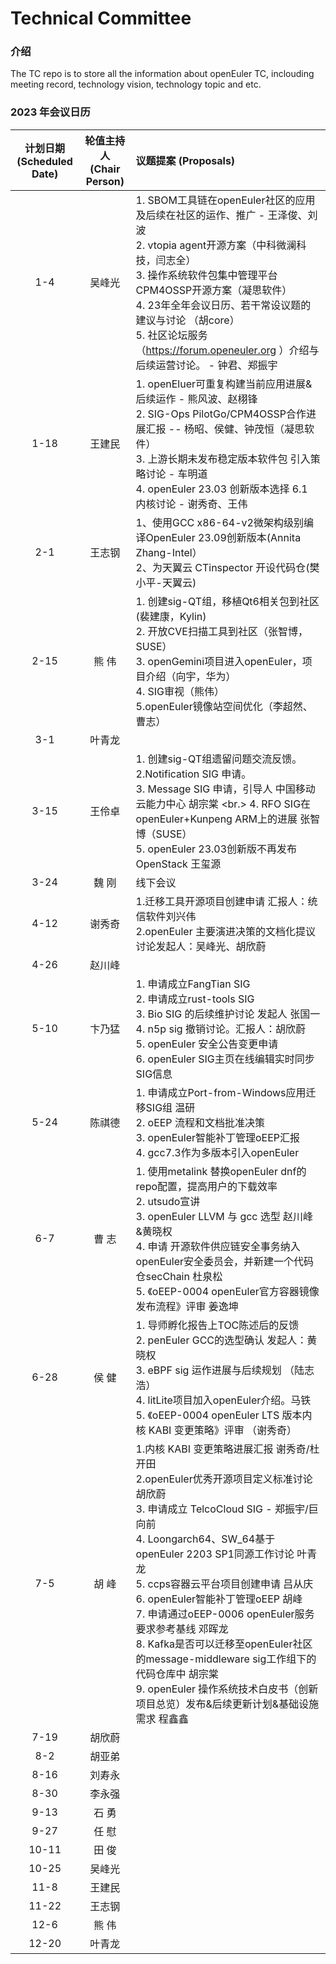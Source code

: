 # Technical Committee

### 介绍
The TC repo is to store all the information about openEuler TC, inclouding meeting record, technology vision, technology topic and etc.

### 2023 年会议日历

| 计划日期 <br/>(Scheduled Date) | 轮值主持人 <br/>(Chair Person) | 议题提案 (Proposals)|
| :--------: | :----------: | :-------- |
| 1-4  | 吴峰光 | 1. SBOM工具链在openEuler社区的应用及后续在社区的运作、推广 - 王泽俊、刘波<br /> 2. vtopia agent开源方案（中科微澜科技，闫志全）<br />3. 操作系统软件包集中管理平台CPM4OSSP开源方案（凝思软件）<br />4. 23年全年会议日历、若干常设议题的建议与讨论 （胡core）<br />5. 社区论坛服务（https://forum.openeuler.org ）介绍与后续运营讨论。 - 钟君、郑振宇 |
| 1-18 | 王建民 | 1. openEluer可重复构建当前应用进展&后续运作 - 熊风波、赵栩锋<br />2. SIG-Ops PilotGo/CPM4OSSP合作进展汇报 -- 杨昭、侯健、钟茂恒（凝思软件）<br />3. 上游长期未发布稳定版本软件包 引入策略讨论 - 车明道<br />4. openEuler 23.03 创新版本选择 6.1 内核讨论 - 谢秀奇、王伟<br /> |
| 2-1   | 王志钢 | 1、使用GCC x86-64-v2微架构级别编译OpenEuler 23.09创新版本(Annita Zhang-Intel）<br/> 2、为天翼云 CTinspector 开设代码仓(樊小平-天翼云)<br/>  |
| 2-15  | 熊 伟  |1. 创建sig-QT组，移植Qt6相关包到社区(裴建康，Kylin) <br /> 2. 开放CVE扫描工具到社区（张智博， SUSE）<br /> 3. openGemini项目进入openEuler，项目介绍（向宇，华为）<br />4. SIG审视（熊伟）<br />5.openEuler镜像站空间优化（李超然、曹志）<br /> |
| 3-1   | 叶青龙 |  |
| 3-15  | 王伶卓 |1. 创建sig-QT组遗留问题交流反馈。<br/> 2.Notification SIG 申请。 <br/> 3. Message SIG 申请，引导人 中国移动云能力中心 胡宗棠 <br.> 4. RFO SIG在openEuler+Kunpeng ARM上的进展 张智博（SUSE）<br/> 5. openEuler 23.03创新版不再发布OpenStack 王玺源|
| 3-24  | 魏 刚  | 线下会议  |
| 4-12  | 谢秀奇 |1.迁移工具开源项目创建申请  汇报人：统信软件刘兴伟<br />2.openEuler 主要演进决策的文档化提议 讨论发起人：吴峰光、胡欣蔚<br />|
| 4-26  | 赵川峰 |  |
| 5-10  | 卞乃猛 |1. 申请成立FangTian SIG <br/> 2. 申请成立rust-tools SIG <br/> 3. Bio SIG 的后续维护讨论 发起人 张国一 <br/> 4. n5p sig 撤销讨论。汇报人：胡欣蔚 <br /> 5. openEuler 安全公告变更申请 <br/> 6. openEuler SIG主页在线编辑实时同步SIG信息 <br/> |
| 5-24  | 陈祺德 |1. 申请成立Port-from-Windows应用迁移SIG组 温研 <br/> 2. oEEP 流程和文档批准决策 <br/> 3. openEuler智能补丁管理oEEP汇报 <br/> 4. gcc7.3作为多版本引入openEuler <br/> |
| 6-7   | 曹 志  |1. 使用metalink 替换openEuler dnf的repo配置，提高用户的下载效率 <br/> 2. utsudo宣讲 <br/> 3. openEuler LLVM 与 gcc 选型 赵川峰 &黄晓权  <br/> 4. 申请  开源软件供应链安全事务纳入openEuler安全委员会，并新建一个代码仓secChain 杜泉松<br/> 5. 《oEEP-0004 openEuler官方容器镜像发布流程》评审 姜逸坤<br/> |
| 6-28  | 侯 健  |1. 导师孵化报告上TOC陈述后的反馈 <br/> 2. penEuler GCC的选型确认  发起人：黄晓权 <br/> 3. eBPF sig 运作进展与后续规划 （陆志浩）<br/> 4. litLite项目加入openEuler介绍。马铁 <br/> 5. 《oEEP-0004 openEuler LTS 版本内核 KABI 变更策略》评审  （谢秀奇）<br/>  |
| 7-5   | 胡  峰 |1.内核 KABI 变更策略进展汇报  谢秀奇/杜开田 <br/> 2.openEuler优秀开源项目定义标准讨论 胡欣蔚<br/> 3. 申请成立 TelcoCloud SIG - 郑振宇/巨向前 <br/> 4. Loongarch64、SW_64基于openEuler 2203 SP1同源工作讨论 叶青龙 <br/> 5. ccps容器云平台项目创建申请 吕从庆 <br/> 6. openEuler智能补丁管理oEEP 胡峰 <br/> 7. 申请通过oEEP-0006 openEuler服务要求参考基线  邓晖龙 <br/> 8. Kafka是否可以迁移至openEuler社区的message-middleware sig工作组下的代码仓库中 胡宗棠 <br/> 9. openEuler 操作系统技术白皮书（创新项目总览）发布&后续更新计划&基础设施需求  程鑫鑫<br/> |
| 7-19  | 胡欣蔚 |  |
| 8-2   | 胡亚弟 |  |
| 8-16  | 刘寿永 |  |
| 8-30  | 李永强 |  |
| 9-13  | 石  勇 |  |
| 9-27  | 任  慰 |  |
| 10-11 | 田  俊 |  |
| 10-25 | 吴峰光 |  |
| 11-8  | 王建民 |  |
| 11-22 | 王志钢 |  |
| 12-6  | 熊  伟 |  |
| 12-20 | 叶青龙 |  |
